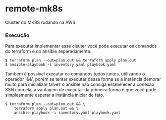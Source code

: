# remote-mk8s
Cluster do MK8S rodando na AWS


### Execução
Para executar implementar esse clsuter você pode executar os comandos do
terraform e do ansible separadamente.
```
$ terraform plan --out=plan.out && terraform apply plan.out
$ ansible-playbook -i inventory.yaml playbook.yaml
```

Também é possível executar os comandos todos juntos, utilizando o operador '&&', porém se tentar executar dessa forma se a instância demorar muito para inicializar talvez o ansible não consiga estabelecer a conexão SSH com ela, a vantagem de executar da primeira forma é que você pode simplesmente esperar a instância iniciar de fato. 
```
$ terraform plan --out=plan.out && \
    terraform apply plan.out && \
    ansible-playbook -i inventory.yaml playbook.yaml
```
